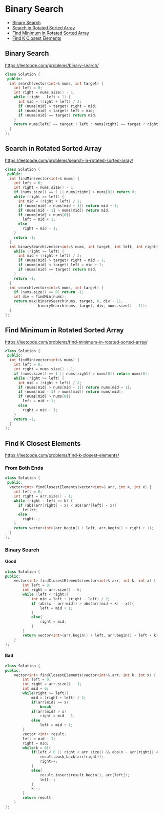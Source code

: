 # Binary Search
+ [Binary Search](#binary-search)
+ [Search in Rotated Sorted Array](#search-in-rotated-sorted-array)
+ [Find Minimum in Rotated Sorted Array](#find-minimum-in-rotated-sorted-array)
+ [Find K Closest Elements](#find-k-closest-elements)

## Binary Search

https://leetcode.com/problems/binary-search/

```C++
class Solution {
 public:
  int search(vector<int>& nums, int target) {
    int left = 0;
    int right = nums.size() - 1;
    while (right - left > 1) {
      int mid = (right + left) / 2;
      if (nums[mid] > target) right = mid;
      if (nums[mid] < target) left = mid;
      if (nums[mid] == target) return mid;
    }
    return nums[left] == target ? left : nums[right] == target ? right : -1;
  }
};
```

## Search in Rotated Sorted Array

https://leetcode.com/problems/search-in-rotated-sorted-array/

```C++
class Solution {
 public:
  int findMin(vector<int>& nums) {
    int left = 0;
    int right = nums.size() - 1;
    if (nums.size() == 1 || nums[right] > nums[0]) return 0;
    while (right >= left) {
      int mid = (right + left) / 2;
      if (nums[mid] > nums[mid + 1]) return mid + 1;
      if (nums[mid - 1] > nums[mid]) return mid;
      if (nums[mid] > nums[0])
        left = mid + 1;
      else
        right = mid - 1;
    }
    return -1;
  }
  int binarySearch(vector<int>& nums, int target, int left, int right) {
    while (right >= left) {
      int mid = (right + left) / 2;
      if (nums[mid] > target) right = mid - 1;
      if (nums[mid] < target) left = mid + 1;
      if (nums[mid] == target) return mid;
    }
    return -1;
  }
  int search(vector<int>& nums, int target) {
    if (nums.size() == 0) return -1;
    int div = findMin(nums);
    return max(binarySearch(nums, target, 0, div - 1),
               binarySearch(nums, target, div, nums.size() - 1));
  }
};
```

## Find Minimum in Rotated Sorted Array

https://leetcode.com/problems/find-minimum-in-rotated-sorted-array/

```C++
class Solution {
 public:
  int findMin(vector<int>& nums) {
    int left = 0;
    int right = nums.size() - 1;
    if (nums.size() == 1 || nums[right] > nums[0]) return nums[0];
    while (right >= left) {
      int mid = (right + left) / 2;
      if (nums[mid] > nums[mid + 1]) return nums[mid + 1];
      if (nums[mid - 1] > nums[mid]) return nums[mid];
      if (nums[mid] > nums[0])
        left = mid + 1;
      else
        right = mid - 1;
    }
    return -1;
  }
};
```

## Find K Closest Elements

https://leetcode.com/problems/find-k-closest-elements/

### From Both Ends

```C++
class Solution {
 public:
  vector<int> findClosestElements(vector<int>& arr, int k, int x) {
    int left = 0;
    int right = arr.size() - 1;
    while (right - left >= k) {
      if (abs(arr[right] - x) < abs(arr[left] - x))
        left++;
      else
        right--;
    }
    return vector<int>(arr.begin() + left, arr.begin() + right + 1);
  }
};
```

### Binary Search
#### Good
```C++
class Solution {
public:
    vector<int> findClosestElements(vector<int>& arr, int k, int x) {
        int left = 0;
        int right = arr.size() - k;
        while (left < right){
            int mid = left + (right - left) / 2;
            if (abs(x - arr[mid]) > abs(arr[mid + k] - x)){
                left = mid + 1;
            }
            else{
                right = mid;
            }
        }
        return vector<int>(arr.begin() + left, arr.begin() + left + k);
    }
};
```
#### Bad
```C++
class Solution {
public:
    vector<int> findClosestElements(vector<int>& arr, int k, int x) {
        int left = 0;
        int right = arr.size() - 1;
        int mid = 0;
        while(right >= left){
            mid = (right + left) / 2;
            if(arr[mid] == x)
                break;
            if(arr[mid] > x)
                right = mid - 1;
            else
                left = mid + 1;
        }
        vector <int> result;
        left = mid - 1;
        right = mid;
        while(k > 0){
            if(left < 0 || right < arr.size() && abs(x - arr[right]) < abs(x - arr[left])){
                result.push_back(arr[right]);
                right++;
            }
            else{
                result.insert(result.begin(), arr[left]);
                left--;
            }
            k--;
        }
        return result;
    }
};
```
